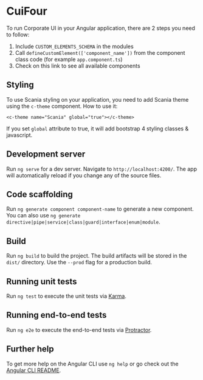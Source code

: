 # CuiFour

To run Corporate UI in your Angular application, there are 2 steps you need to follow:
1. Include `CUSTOM_ELEMENTS_SCHEMA` in the modules
2. Call `defineCustomElement(['component_name'])` from the component class code (for example `app.component.ts`)
3. Check on this link to see all available components

## Styling
To use Scania styling on your application, you need to add Scania theme using the `c-theme` component. How to use it:

`<c-theme name="Scania" global="true"></c-theme>`

If you set `global` attribute to true, it will add bootstrap 4 styling classes & javascript.

## Development server

Run `ng serve` for a dev server. Navigate to `http://localhost:4200/`. The app will automatically reload if you change any of the source files.

## Code scaffolding

Run `ng generate component component-name` to generate a new component. You can also use `ng generate directive|pipe|service|class|guard|interface|enum|module`.

## Build

Run `ng build` to build the project. The build artifacts will be stored in the `dist/` directory. Use the `--prod` flag for a production build.

## Running unit tests

Run `ng test` to execute the unit tests via [Karma](https://karma-runner.github.io).

## Running end-to-end tests

Run `ng e2e` to execute the end-to-end tests via [Protractor](http://www.protractortest.org/).

## Further help

To get more help on the Angular CLI use `ng help` or go check out the [Angular CLI README](https://github.com/angular/angular-cli/blob/master/README.md).
